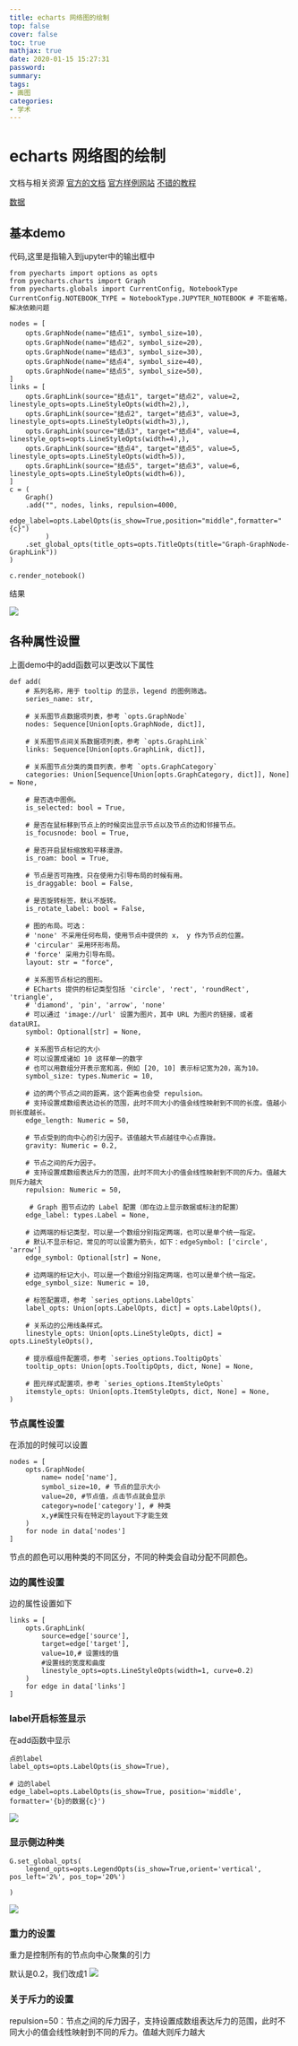 ```yaml
---
title: echarts 网络图的绘制
top: false
cover: false
toc: true
mathjax: true
date: 2020-01-15 15:27:31
password:
summary:
tags:
- 画图
categories:
- 学术
---
```

# echarts 网络图的绘制

文档与相关资源
[官方的文档](https://github.com/pyecharts/pyecharts-gallery)
[官方样例网站](https://echarts.apache.org/examples/en/index.html#chart-type-graph)
[不错的教程](https://blog.csdn.net/LSGO_MYP/article/details/117463653)


[数据](https://echarts.apache.org/examples/data/asset/data/)

## 基本demo

代码,这里是指输入到jupyter中的输出框中
```
from pyecharts import options as opts
from pyecharts.charts import Graph
from pyecharts.globals import CurrentConfig, NotebookType
CurrentConfig.NOTEBOOK_TYPE = NotebookType.JUPYTER_NOTEBOOK # 不能省略，解决依赖问题

nodes = [
    opts.GraphNode(name="结点1", symbol_size=10),
    opts.GraphNode(name="结点2", symbol_size=20),
    opts.GraphNode(name="结点3", symbol_size=30),
    opts.GraphNode(name="结点4", symbol_size=40),
    opts.GraphNode(name="结点5", symbol_size=50),
]
links = [
    opts.GraphLink(source="结点1", target="结点2", value=2, linestyle_opts=opts.LineStyleOpts(width=2),),
    opts.GraphLink(source="结点2", target="结点3", value=3, linestyle_opts=opts.LineStyleOpts(width=3),),
    opts.GraphLink(source="结点3", target="结点4", value=4, linestyle_opts=opts.LineStyleOpts(width=4),),
    opts.GraphLink(source="结点4", target="结点5", value=5, linestyle_opts=opts.LineStyleOpts(width=5)),
    opts.GraphLink(source="结点5", target="结点3", value=6, linestyle_opts=opts.LineStyleOpts(width=6)),
]
c = (
    Graph()
    .add("", nodes, links, repulsion=4000,
         edge_label=opts.LabelOpts(is_show=True,position="middle",formatter="{c}")
         )
    .set_global_opts(title_opts=opts.TitleOpts(title="Graph-GraphNode-GraphLink"))
)

c.render_notebook()
```
结果

![](https://raw.githubusercontent.com/kengerlwl/kengerlwl.github.io/master/image/74d9467d0f68679807eade1929f22c8e/44eb9740961a90efe652fa93d1e5864e.png)

## 各种属性设置

上面demo中的add函数可以更改以下属性
```
def add(
    # 系列名称，用于 tooltip 的显示，legend 的图例筛选。
    series_name: str,

    # 关系图节点数据项列表，参考 `opts.GraphNode`
    nodes: Sequence[Union[opts.GraphNode, dict]],

    # 关系图节点间关系数据项列表，参考 `opts.GraphLink`
    links: Sequence[Union[opts.GraphLink, dict]],

    # 关系图节点分类的类目列表，参考 `opts.GraphCategory`
    categories: Union[Sequence[Union[opts.GraphCategory, dict]], None] = None,

    # 是否选中图例。
    is_selected: bool = True,

    # 是否在鼠标移到节点上的时候突出显示节点以及节点的边和邻接节点。
    is_focusnode: bool = True,

    # 是否开启鼠标缩放和平移漫游。
    is_roam: bool = True,

    # 节点是否可拖拽，只在使用力引导布局的时候有用。
    is_draggable: bool = False,

    # 是否旋转标签，默认不旋转。
    is_rotate_label: bool = False,

    # 图的布局。可选：
    # 'none' 不采用任何布局，使用节点中提供的 x， y 作为节点的位置。
    # 'circular' 采用环形布局。
    # 'force' 采用力引导布局。
    layout: str = "force",

    # 关系图节点标记的图形。
    # ECharts 提供的标记类型包括 'circle', 'rect', 'roundRect', 'triangle', 
    # 'diamond', 'pin', 'arrow', 'none'
    # 可以通过 'image://url' 设置为图片，其中 URL 为图片的链接，或者 dataURI。
    symbol: Optional[str] = None,

    # 关系图节点标记的大小
    # 可以设置成诸如 10 这样单一的数字
    # 也可以用数组分开表示宽和高，例如 [20, 10] 表示标记宽为20，高为10。
    symbol_size: types.Numeric = 10,

    # 边的两个节点之间的距离，这个距离也会受 repulsion。
    # 支持设置成数组表达边长的范围，此时不同大小的值会线性映射到不同的长度。值越小则长度越长。
    edge_length: Numeric = 50,

    # 节点受到的向中心的引力因子。该值越大节点越往中心点靠拢。
    gravity: Numeric = 0.2,

    # 节点之间的斥力因子。
    # 支持设置成数组表达斥力的范围，此时不同大小的值会线性映射到不同的斥力。值越大则斥力越大
    repulsion: Numeric = 50,

     # Graph 图节点边的 Label 配置（即在边上显示数据或标注的配置）
    edge_label: types.Label = None,

    # 边两端的标记类型，可以是一个数组分别指定两端，也可以是单个统一指定。
    # 默认不显示标记，常见的可以设置为箭头，如下：edgeSymbol: ['circle', 'arrow']
    edge_symbol: Optional[str] = None,

    # 边两端的标记大小，可以是一个数组分别指定两端，也可以是单个统一指定。
    edge_symbol_size: Numeric = 10,

    # 标签配置项，参考 `series_options.LabelOpts`
    label_opts: Union[opts.LabelOpts, dict] = opts.LabelOpts(),

    # 关系边的公用线条样式。
    linestyle_opts: Union[opts.LineStyleOpts, dict] = opts.LineStyleOpts(),

    # 提示框组件配置项，参考 `series_options.TooltipOpts`
    tooltip_opts: Union[opts.TooltipOpts, dict, None] = None,

    # 图元样式配置项，参考 `series_options.ItemStyleOpts`
    itemstyle_opts: Union[opts.ItemStyleOpts, dict, None] = None,
)

```

### 节点属性设置
在添加的时候可以设置
```
nodes = [
    opts.GraphNode(
        name= node['name'],
        symbol_size=10, # 节点的显示大小
        value=20, #节点值，点击节点就会显示
        category=node['category'], # 种类
        x,y#属性只有在特定的layout下才能生效
    )
    for node in data['nodes']
]
```
节点的颜色可以用种类的不同区分，不同的种类会自动分配不同颜色。

### 边的属性设置
边的属性设置如下
```
links = [
    opts.GraphLink(
        source=edge['source'],
        target=edge['target'],
        value=10,# 设置线的值
        #设置线的宽度和曲度
        linestyle_opts=opts.LineStyleOpts(width=1, curve=0.2)
    )
    for edge in data['links']
]
```

### label开启标签显示
在add函数中显示
```
点的label
label_opts=opts.LabelOpts(is_show=True),

# 边的label
edge_label=opts.LabelOpts(is_show=True, position='middle', formatter='{b}的数据{c}')

```
![](https://raw.githubusercontent.com/kengerlwl/kengerlwl.github.io/master/image/74d9467d0f68679807eade1929f22c8e/8e8115090e999dd1e671e4bb73d0509c.png)


### 显示侧边种类
```
G.set_global_opts(
    legend_opts=opts.LegendOpts(is_show=True,orient='vertical', pos_left='2%', pos_top='20%')

)
```
![](https://raw.githubusercontent.com/kengerlwl/kengerlwl.github.io/master/image/74d9467d0f68679807eade1929f22c8e/034e94080610e103e3b3ab841a721d87.png)


### 重力的设置
重力是控制所有的节点向中心聚集的引力

默认是0.2，我们改成1
![](https://raw.githubusercontent.com/kengerlwl/kengerlwl.github.io/master/image/74d9467d0f68679807eade1929f22c8e/a6aa5afab6aa4c0e5f48c995648b8b0c.png)

### 关于斥力的设置
repulsion=50：节点之间的斥力因子，支持设置成数组表达斥力的范围，此时不同大小的值会线性映射到不同的斥力。值越大则斥力越大

